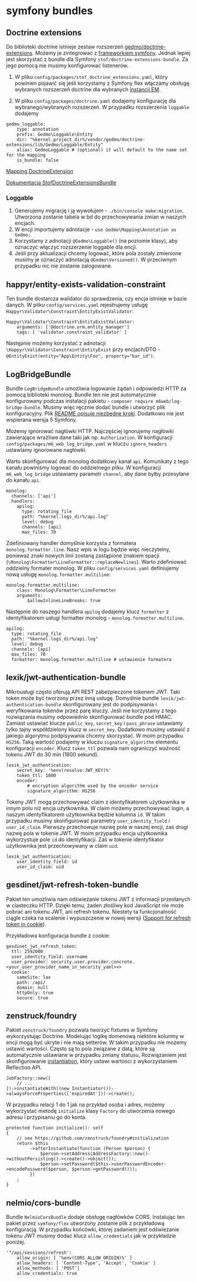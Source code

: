 # symfony bundles

## Doctrine extensions

Do biblioteki doctrine istnieje zestaw rozszerzeń [gedmo/doctrine-extensions](https://github.com/Atlantic18/DoctrineExtensions/). Możemy je zintegrować z [frameworkiem symfony](https://github.com/Atlantic18/DoctrineExtensions/blob/v2.4.x/doc/symfony4.md). Jednak lepiej jest skorzystać z bundle dla Symfony `stof/doctrine-extensions-bundle`. Za jego pomocą nie musimy konfigurować listenerów.

1. W pliku `config/packages/stof_doctrine_extensions.yaml`, który powinien pojawić się jeśli korzystamy z Symfony flex włączamy obsługę wybranych rozszerzeń doctrine dla wybranych [instancji EM](https://symfony.com/doc/master/bundles/StofDoctrineExtensionsBundle/configuration.html#configure-the-entity-managers).

1. W pliku `config/packages/doctrine.yaml` dodajemy konfigurację dla wybranego/wybranych rozszerzeń. W przypadku rozszerzenia `loggable` dodajemy
```
gedmo_loggable:
    type: annotation
    prefix: Gedmo\Loggable\Entity
    dir: "%kernel.project_dir%/vendor/gedmo/doctrine-extensions/lib/Gedmo/Loggable/Entity"
    alias: GedmoLoggable # (optional) it will default to the name set for the mapping
    is_bundle: false
```

[Mapping DoctrineExtension](https://github.com/Atlantic18/DoctrineExtensions/blob/v2.4.x/doc/symfony4.md#mapping)

[Dokumentacja StofDoctrineExtensionsBundle](https://symfony.com/doc/master/bundles/StofDoctrineExtensionsBundle/configuration.html#add-the-extensions-to-your-mapping)

### Loggable

1. Generujemy migrację i ją wywołujem - `./bin/console make:migration`. Utworzona zostanie tabela w bd do przechowywania zmian w naszych encjach.
1. W encji importujemy adnotacje - `use Gedmo\Mapping\Annotation as Gedmo;`
1. Korzystamy z adnotacji `@Gedmo\Loggable()` (na poziomie klasy), aby oznaczyć włączyć rozszerzenie loggable dla encji.
1. Jeśli przy aktualizacji chcemy logować, które pola zostały zmienione musimy je oznaczyć adnotacją `@Gedmo\Versioned()`. W przeciwnym przypadku nic nie zostanie zalogowane.

## happyr/entity-exists-validation-constraint

Ten bundle dostarcza walidator do sprawdzenia, czy encja istnieje w bazie danych. W pliku `config/services.yaml` rejestrujemy usługę `Happyr\Validator\Constraint\EntityExistValidator`:

```
Happyr\Validator\Constraint\EntityExistValidator:
    arguments: ['@doctrine.orm.entity_manager']
    tags: [ 'validator.constraint_validator' ]
```

Następnie możemy korzystać z adnotacji `\Happyr\Validator\Constraint\EntityExist` przy encjach/DTO -  `@EntityExist(entity="App\Entity\Foo", property="bar_id")`.

## LogBridgeBundle

Bundle `LogBridgeBundle` umożliwia logowanie żądań i odpowiedzi HTTP za pomocą biblioteki monolog. Bundle ten nie jest automatycznie konfigurowany podczas instalacji pakietu - `composer require m6web/log-bridge-bundle`. Musimy więc ręcznie dodać bundle i utworzyć plik konfiguracyjny. Plik [README opisuje niezbędne kroki](https://github.com/M6Web/LogBridgeBundle/blob/master/README.md). Dodatkowo nie jest wspierana wersja 5 Symfony.

Możemy ignorować nagłówki HTTP. Najczęściej ignorujemy nagłówki zawierające wrażliwe dane taki jak np. `Authorization`. W konfiguracji `config/packages/m6_web_log_bridge.yaml` w kluczu `ignore_headers` ustawiamy ignorowane nagłówki.

Warto skonfigurować dla monolog dodatkowy kanał `api`. Komunikaty z tego kanału powiniśmy logować do oddzielnego pliku. W konfiguracji `m6_web_log_bridge` ustawiamy parametr `channel`, aby dane byłby przesyłane do kanału `api`.

```
monolog:
  channels: ['api']
  handlers:
    apilog:
      type: rotating_file
      path: "%kernel.logs_dir%/api.log"
      level: debug
      channels: [api]
      max_files: 70

```

Zdefiniowany handler domyślnie korzysta z formatera `monolog.formatter.line`. Nasz wpis w logu będzie więc nieczytelny, ponieważ znaki nowych linii zostaną zastąpione znakiem spacji (`\Monolog\Formatter\LineFormatter::replaceNewlines`). Warto zdefiniować oddzielny formater monolog. W pliku `config/services.yaml` definiujemy nową usługę `monolog.formatter.multiline`:

```
monolog.formatter.multiline:
    class: Monolog\Formatter\LineFormatter
    arguments:
        $allowInlineLineBreaks: true
```

Następnie do naszego handlera `apilog` dodajemy klucz `formatter` z identyfikatorem usługi formatter monolog - `monolog.formatter.multiline`.

```
apilog:
  type: rotating_file
  path: "%kernel.logs_dir%/api.log"
  level: debug
  channels: [api]
  max_files: 70
  formatter: monolog.formatter.multiline # ustawienie formatera
```

## lexik/jwt-authentication-bundle

Mikrousługi często oferują API REST zabezpieczone tokenem JWT. Taki token może być tworzony przez inną usługę. Domyślnie bundle `lexik/jwt-authentication-bundle` skonfigurowany jest do podpisywania i weryfikowania tokenów przez parę kluczy. Jeśli nie korzystamy z tego rozwiązania musimy odpowiednio skonfigurować bundle pod HMAC. Zamiast ustawiać klucze `public_key`, `secret_key` i `pass_phrase` ustawiamy tylko tajny współdzielony klucz w `secret_key`. Dodatkowo musimy ustawić z jakiego algorytmu podpisywania chcemy skorzystać. W moim przypadku `HS256`. Taką wartość podajemy w kluczu `signature_algorithm` elementu konfiguracji `encoder`. Klucz `token_ttl` pozwala nam ograniczyć ważność tokenu JWT do 30 min (1800 sekund).

```
lexik_jwt_authentication:
    secret_key: '%env(resolve:JWT_KEY)%'
    token_ttl: 1800
    encoder:
        # encryption algorithm used by the encoder service
        signature_algorithm: HS256
```

Tokeny JWT mogą przechowywać claim z identyfikatorem użytkownika w innym polu niż encja użytkownika. W claim możemy przechowywać login, a naszym identyfikatorem użytkownika będzie kolumna `id`. W takim przypadku musimy skonfigurować parametry `user_identity_field` i `user_id_claim`. Pierwszy przechowuje nazwę pole w naszej encji, zaś drugi nazwę pola w tokenie JWT. W moim przypadku encja użytkownika wykorzystuje pole `id` do identyfikacji. Zaś w tokenie identyfikator użytkownika jest przechowywany w claim `uid`.

```
lexik_jwt_authentication:
    user_identity_field: id
    user_id_claim: uid
```

## gesdinet/jwt-refresh-token-bundle

Pakiet ten umożliwia nam odświeżanie tokenu JWT z informacji przesłanych w ciasteczku HTTP. Dzięki temu, żaden złośliwy kod JavaScript nie może pobrać ani tokenu JWT, ani refresh tokenu.  Niestety ta funkcjonalność ciągle czeka na scalenie i wypuszczenie w nowej wersji ([Support for refresh token in cookie](https://github.com/markitosgv/JWTRefreshTokenBundle/pull/199)).

Przykładowa konfiguracja bundle z cookie:

```
gesdinet_jwt_refresh_token:
  ttl: 2592000
  user_identity_field: username
  user_provider: security.user.provider.concrete.<your_user_provider_name_in_security_yaml><>
  cookie:
    sameSite: lax
    path: /api/
    domain: null
    httpOnly: true
    secure: true
```

## zenstruck/foundry

Pakiet `zenstruck/foundry` pozwala tworzyć fixtures w Symfony wykorzystując Doctrine.
Modelując logikę domenową niektóre kolumny w encji mogą być ukryte i nie mają setterów. W takim przypadku nie możemy ustawić wartości. Często są to pola związane z datą, które są automatycznie ustawiane w przypadku zmiany statusu,
Rozwiązaniem jest skonfigurowanie [instantiation](https://github.com/zenstruck/foundry#instantiation), który ustawi wartości z wykorzystaniem Reflection API.

```
JobFactory::new([
    // ...
])->instantiateWith((new Instantiator())->alwaysForceProperties(['expiredAt']))->create();
```

W przypadku relacji 1 do 1 jak na przykład osoba i adres, możemy wykorzystać metodę `initialize` klasy `Factory` do utworzenia nowego adresu i przypisaniu go do konta.

```
protected function initialize(): self
{
    // see https://github.com/zenstruck/foundry#initialization
    return $this
         ->afterInstantiate(function (Person $person) {
             $person->setAddress(AddressFactory::new()->withoutPersisting()->create()->object());
             $person->setPassword($this->userPasswordEncoder->encodePassword($person, $person->getPassword()));
         })
    ;
}
```

## nelmio/cors-bundle

Bundle `NelmioCorsBundle` dodaje obsługę nagłówków CORS. Instalując ten pakiet przez `symfony/flex` utworzony zostanie plik z przykładową konfiguracją. W przypadku końcówki, której zadaniem jest odświeżanie tokenu JWT musimy dodać klucz `allow_credentials` jak w przykładzie poniżej.

```
'^/api/sessions/refresh':
    allow_origin: [ '%env(CORS_ALLOW_ORIGIN)%' ]
    allow_headers: [ 'Content-Type', 'Accept', 'Cookie' ]
    allow_methods: [ 'POST']
    allow_credentials: true
```
